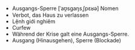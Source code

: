 - Ausgangs-Sperre	[ˈaʊ̯sɡaŋsˌʃpɛʁə]	Nomen
- Verbot, das Haus zu verlassen
- Lệnh giới nghiêm
- Curfew
- Während der Krise galt eine Ausgangs-Sperre.
- Ausgang (Hinausgehen), Sperre (Blockade)